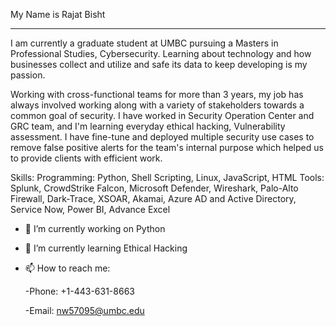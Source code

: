 

My Name is Rajat Bisht
____________________________________________________________________________________________________________________
I am currently a graduate student at UMBC pursuing a Masters in Professional Studies, Cybersecurity. Learning about technology and how businesses collect and utilize and safe its data to keep developing is my passion.


Working with cross-functional teams for more than 3 years, my job has always involved working along with a variety of stakeholders towards a common goal of security. I have worked in Security Operation Center and GRC team, and I'm learning everyday ethical hacking, Vulnerability assessment. I have fine-tune and deployed multiple security use cases to remove false positive alerts for the team's internal purpose which helped us to provide clients with efficient work.


Skills:
Programming: Python, Shell Scripting, Linux, JavaScript, HTML
Tools:	Splunk, CrowdStrike Falcon, Microsoft Defender, Wireshark, Palo-Alto Firewall, Dark-Trace, XSOAR, Akamai, Azure AD and Active Directory, Service Now, Power BI, Advance Excel



- 🔭 I’m currently working on Python
- 🌱 I’m currently learning Ethical Hacking


 - 📫 How to reach me:
 
 	-Phone: +1-443-631-8663
 
	-Email: nw57095@umbc.edu
